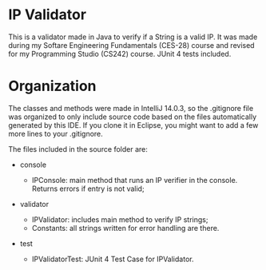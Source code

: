 IP Validator
============

This is a validator made in Java to verify if a String is a valid IP. It was made during my Softare Engineering Fundamentals (CES-28) course and revised for my Programming Studio (CS242) course. JUnit 4 tests included.

Organization
============

The classes and methods were made in IntelliJ 14.0.3, so the .gitignore file was organized to only include source code based on the files automatically generated by this IDE. If you clone it in Eclipse, you might want to add a few more lines to your .gitignore.

The files included in the source folder are:

- console
  - IPConsole: main method that runs an IP verifier in the console. Returns errors if entry is not valid;

- validator
  - IPValidator: includes main method to verify IP strings;
  - Constants: all strings written for error handling are there.

- test
  - IPValidatorTest: JUnit 4 Test Case for IPValidator.
